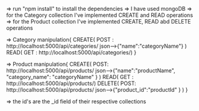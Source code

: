 => run "npm install" to install the dependencies
=> I have used mongoDB
=> for the Category collection I've implemented CREATE and READ operations
=> for the Product collection I've implemented CREATE, READ abd DELETE operations

=> Category manipulation{
CREATE( POST : http://localhost:5000/api/categories/ json-->{"name":"categoryName"} )
READ( GET : http://localhost:5000/api/categories/)
}

=> Product manipulation{
CREATE( POST: http://localhost:5000/api/products/ json-->{"name":"productName", "category_name": "categoryName" } )
READ( GET : http://localhost:5000/api/products/)
DELETE( POST: http://localhost:5000/api/products/ json-->{"product_id":"productId" } )
}

=> the id's are the \_id field of their respective collections
